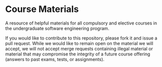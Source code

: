 Course Materials
================

A resource of helpful materials for all compulsory and elective courses in the undergraduate software engineering program.

If you would like to contribute to this repository, please fork it and issue a pull request. While we would like to remain open on the material we will accept, we will not accept merge requests containing illegal material or material that may compromise the integrity of a future course offering (answers to past exams, tests, or assignments).
